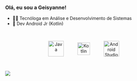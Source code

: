 
### Olá, eu sou a Geisyanne! 

- 👨‍💻 Tecnóloga em Análise e Desenvolvimento de Sistemas
- 📱 Dev Android Jr (Kotlin)

##

<div align="center"> <br>
  <img align="center" alt="Java" height="50" width="50" src="https://cdn.jsdelivr.net/gh/devicons/devicon/icons/java/java-original.svg" hspace="20">
  <img align="center" alt="Kotlin" height="40" width="40" src="https://cdn.jsdelivr.net/gh/devicons/devicon/icons/kotlin/kotlin-original.svg" hspace="20">
  <img align="center" alt="Android Studio" height="50" width="50" src="https://cdn.jsdelivr.net/gh/devicons/devicon/icons/androidstudio/androidstudio-original.svg" hspace="20">
</div> <br>

##

<div>
  <a href="https://www.linkedin.com/in/geisyanne-cristina" target="_blank"><img src="https://img.shields.io/badge/-LinkedIn-%230077B5?style=for-the-badge&logo=linkedin&logoColor=white" target="_blank"></a> 
</div>


